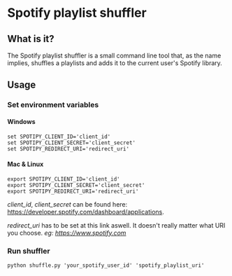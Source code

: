 # Spotify playlist shuffler

## What is it?
The Spotify playlist shuffler is a small command line tool that, as the name implies, shuffles 
a playlists and adds it to the current user's Spotify library.

## Usage
### Set environment variables

#### Windows 
```
set SPOTIPY_CLIENT_ID='client_id'
set SPOTIPY_CLIENT_SECRET='client_secret'
set SPOTIPY_REDIRECT_URI='redirect_uri'
```

#### Mac & Linux 
```
export SPOTIPY_CLIENT_ID='client_id'
export SPOTIPY_CLIENT_SECRET='client_secret'
export SPOTIPY_REDIRECT_URI='redirect_uri'
```

*client_id*, *client_secret* can be found here: https://developer.spotify.com/dashboard/applications.

*redirect_uri* has to be set at this link aswell.
It doesn't really matter what URI you choose. *eg: https://www.spotify.com*

### Run shuffler

```python shuffle.py 'your_spotify_user_id' 'spotify_playlist_uri'```
